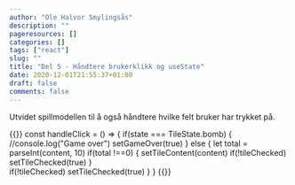 ```yaml
---
author: "Ole Halvor Smylingsås"
description: ""
pageresources: []
categories: []
tags: ["react"]     
slug: ""
title: "Del 5 - Håndtere brukerklikk og useState"
date: 2020-12-01T21:55:37+01:00
draft: false
comments: false
---
```


Utvidet spillmodellen til å også håndtere hvilke felt bruker har trykket på.
<!--more-->

{{<highlight js>}}
const handleClick = () => {
    if(state === TileState.bomb) {
        //console.log("Game over")
        setGameOver(true)
    } else {
        let total = parseInt(content, 10)
        if(total !==0) {
            setTileContent(content)
            if(!tileChecked) setTileChecked(true)
        }  
        if(!tileChecked) setTileChecked(true)
    }
}
{{</highlight>}}